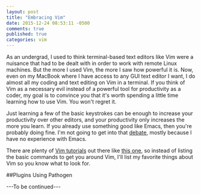 ```yaml
---
layout: post
title: "Embracing Vim"
date: 2015-12-24 08:53:11 -0500
comments: true
published: true
categories: vim
---
```

As an undergrad, I used to think terminal-based text editors like Vim were a nuisance that had to be dealt with in order to work with remote Linux machines. But the more I used Vim, the more I saw how powerful it is. Now, even on my MacBook where I have access to any GUI text editor I want, I do almost all my coding and text editing on Vim in a terminal. If you think of Vim as a necessary evil instead of a powerful tool for productivity as a coder, my goal is to convince you that it's worth spending a little time learning how to use Vim. You won't regret it.

Just learning a few of the basic keystrokes can be enough to increase your productivity over other editors, and your productivity only increases the more you learn. If you already use something good like Emacs, then you're probably doing fine. I'm not going to get into that [debate](http://unix.stackexchange.com/questions/986/what-are-the-pros-and-cons-of-vim-and-emacs), mostly because I have no experience with Emacs.

There are plenty of [Vim tutorials](http://www.labnol.org/internet/learning-vim-for-beginners/28820/) out there like [this one](http://vimdoc.sourceforge.net/htmldoc/usr_02.html), so instead of listing the basic commands to get you around Vim, I'll list my favorite things about Vim so you know what to look for.

##Plugins Using Pathogen

---To be continued---
